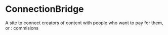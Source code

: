 # ConnectionBridge
A site to connect creators of content with people who want to pay for them, or : commisions
